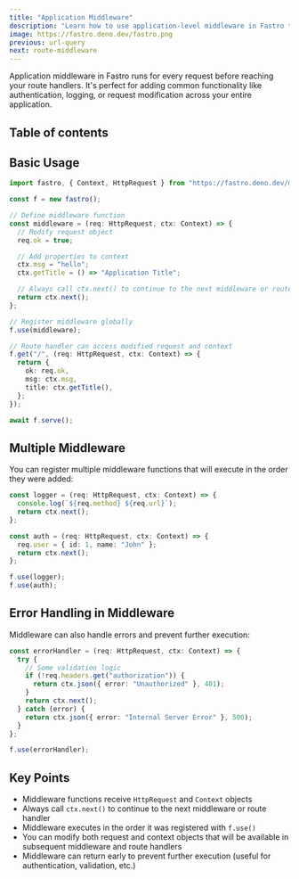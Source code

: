 ```yaml
---
title: "Application Middleware"
description: "Learn how to use application-level middleware in Fastro to modify requests and responses globally"
image: https://fastro.deno.dev/fastro.png
previous: url-query
next: route-middleware
---
```


Application middleware in Fastro runs for every request before reaching your
route handlers. It's perfect for adding common functionality like
authentication, logging, or request modification across your entire application.

## Table of contents

## Basic Usage

```ts
import fastro, { Context, HttpRequest } from "https://fastro.deno.dev/mod.ts";

const f = new fastro();

// Define middleware function
const middleware = (req: HttpRequest, ctx: Context) => {
  // Modify request object
  req.ok = true;

  // Add properties to context
  ctx.msg = "hello";
  ctx.getTitle = () => "Application Title";

  // Always call ctx.next() to continue to the next middleware or route
  return ctx.next();
};

// Register middleware globally
f.use(middleware);

// Route handler can access modified request and context
f.get("/", (req: HttpRequest, ctx: Context) => {
  return {
    ok: req.ok,
    msg: ctx.msg,
    title: ctx.getTitle(),
  };
});

await f.serve();
```

## Multiple Middleware

You can register multiple middleware functions that will execute in the order
they were added:

```ts
const logger = (req: HttpRequest, ctx: Context) => {
  console.log(`${req.method} ${req.url}`);
  return ctx.next();
};

const auth = (req: HttpRequest, ctx: Context) => {
  req.user = { id: 1, name: "John" };
  return ctx.next();
};

f.use(logger);
f.use(auth);
```

## Error Handling in Middleware

Middleware can also handle errors and prevent further execution:

```ts
const errorHandler = (req: HttpRequest, ctx: Context) => {
  try {
    // Some validation logic
    if (!req.headers.get("authorization")) {
      return ctx.json({ error: "Unauthorized" }, 401);
    }
    return ctx.next();
  } catch (error) {
    return ctx.json({ error: "Internal Server Error" }, 500);
  }
};

f.use(errorHandler);
```

## Key Points

- Middleware functions receive `HttpRequest` and `Context` objects
- Always call `ctx.next()` to continue to the next middleware or route handler
- Middleware executes in the order it was registered with `f.use()`
- You can modify both request and context objects that will be available in
  subsequent middleware and route handlers
- Middleware can return early to prevent further execution (useful for
  authentication, validation, etc.)
